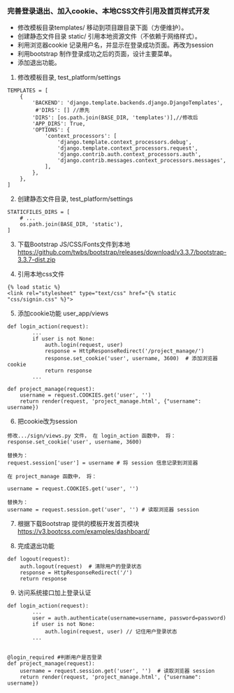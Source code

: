 ### 完善登录退出、加入cookie、本地CSS文件引用及首页样式开发

* 修改模板目录templates/ 移动到项目跟目录下面（方便维护）。
* 创建静态文件目录 static/ 引用本地资源文件（不依赖于网络样式）。
* 利用浏览器cookie 记录用户名，并显示在登录成功页面。再改为session
* 利用bootstrap 制作登录成功之后的页面，设计主要菜单。
* 添加退出功能。

1.  修改模板目录, test_platform/settings
```
TEMPLATES = [
    {
        'BACKEND': 'django.template.backends.django.DjangoTemplates',
         #'DIRS': [] //原先
        'DIRS': [os.path.join(BASE_DIR, 'templates')],//修改后
        'APP_DIRS': True,
        'OPTIONS': {
            'context_processors': [
                'django.template.context_processors.debug',
                'django.template.context_processors.request',
                'django.contrib.auth.context_processors.auth',
                'django.contrib.messages.context_processors.messages',
            ],
        },
    },
]
```

2. 创建静态文件目录, test_platform/settings

```
STATICFILES_DIRS = [
    # ...
    os.path.join(BASE_DIR, 'static'),
]
```

3. 下载Bootstrap JS/CSS/Fonts文件到本地 <https://github.com/twbs/bootstrap/releases/download/v3.3.7/bootstrap-3.3.7-dist.zip>

4. 引用本地css文件

```
{% load static %}
<link rel="stylesheet" type="text/css" href="{% static "css/signin.css" %}">
```

5. 添加cookie功能 user_app/views

```
def login_action(request):
        ...
        if user is not None:
            auth.login(request, user)
            response = HttpResponseRedirect('/project_manage/')
            response.set_cookie('user', username, 3600)  # 添加浏览器 cookie
            return response
        ...

def project_manage(request):
    username = request.COOKIES.get('user', '')
    return render(request, 'project_manage.html', {"username": username})
```

6. 把cookie改为session

```
修改.../sign/views.py 文件， 在 login_action 函数中， 将：
response.set_cookie('user', username, 3600)

替换为：
request.session['user'] = username # 将 session 信息记录到浏览器

在 project_manage 函数中， 将：

username = request.COOKIES.get('user', '')

替换为：
username = request.session.get('user', '') # 读取浏览器 session
```

7. 根据下载Bootstrap 提供的模板开发首页模块 <https://v3.bootcss.com/examples/dashboard/>

8. 完成退出功能

```
def logout(request):
    auth.logout(request)  # 清除用户的登录状态
    response = HttpResponseRedirect('/')
    return response
```

9. 访问系统接口加上登录认证

```
def login_action(request):
        ...
        user = auth.authenticate(username=username, password=password)
        if user is not None:
            auth.login(request, user) // 记住用户登录状态
        ...


@login_required #判断用户是否登录
def project_manage(request):
    username = request.session.get('user', '')  # 读取浏览器 session
    return render(request, 'project_manage.html', {"username": username})
```